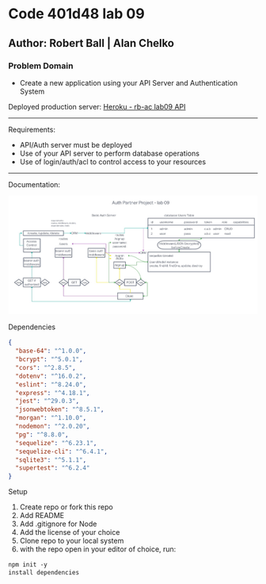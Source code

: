 # Code 401d48 lab 09

## Author: Robert Ball | Alan Chelko

### Problem Domain

* Create a new application using your API Server and Authentication System

Deployed production server: [Heroku - rb-ac lab09 API](https://rb-ac-lab-09.herokuapp.com/)

---
Requirements:

* API/Auth server must be deployed
* Use of your API server to perform database operations
* Use of login/auth/acl to control access to your resources

---

Documentation:

![UML lab08](src/assets/lab09uml.jpg)

Dependencies

```JSON
{
  "base-64": "^1.0.0",
  "bcrypt": "^5.0.1",
  "cors": "^2.8.5",
  "dotenv": "^16.0.2",
  "eslint": "^8.24.0",
  "express": "^4.18.1",
  "jest": "^29.0.3",
  "jsonwebtoken": "^8.5.1",
  "morgan": "^1.10.0",
  "nodemon": "^2.0.20",
  "pg": "^8.8.0",
  "sequelize": "^6.23.1",
  "sequelize-cli": "^6.4.1",
  "sqlite3": "^5.1.1",
  "supertest": "^6.2.4"
}
```

Setup

1. Create repo or fork this repo
2. Add README
3. Add .gitignore for Node
4. Add the license of your choice
5. Clone repo to your local system
6. with the repo open in your editor of choice, run:

```code
npm init -y
install dependencies
```

